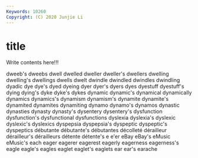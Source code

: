 ```yaml
---
Keywords: 10260
Copyright: (C) 2020 Junjie Li
---
```


# title

Write contents here!!!

dweeb's 
dweebs 
dwell 
dwelled 
dweller 
dweller's 
dwellers 
dwelling
dwelling's 
dwellings 
dwells 
dwelt 
dwindle 
dwindled 
dwindles 
dwindling 
dyadic 
dye
dye's 
dyed 
dyeing 
dyer 
dyer's 
dyers 
dyes 
dyestuff 
dyestuff's 
dying
dying's 
dyke 
dyke's 
dykes 
dynamic 
dynamic's 
dynamical 
dynamically 
dynamics 
dynamics's
dynamism 
dynamism's 
dynamite 
dynamite's 
dynamited 
dynamites 
dynamiting 
dynamo 
dynamo's 
dynamos
dynastic 
dynasties 
dynasty 
dynasty's 
dysentery 
dysentery's 
dysfunction 
dysfunction's 
dysfunctional 
dysfunctions
dyslexia 
dyslexia's 
dyslexic 
dyslexic's 
dyslexics 
dyspepsia 
dyspepsia's 
dyspeptic 
dyspeptic's 
dyspeptics
débutante 
débutante's 
débutantes 
décolleté 
dérailleur 
dérailleur's 
dérailleurs 
détente 
détente's 
e
e'er 
eBay 
eBay's 
eMusic 
eMusic's 
each 
eager 
eagerer 
eagerest 
eagerly
eagerness 
eagerness's 
eagle 
eagle's 
eagles 
eaglet 
eaglet's 
eaglets 
ear 
ear's
earache 
